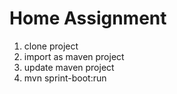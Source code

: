 # Home Assignment

1) clone project
2) import as maven project
3) update maven project
4) mvn sprint-boot:run
